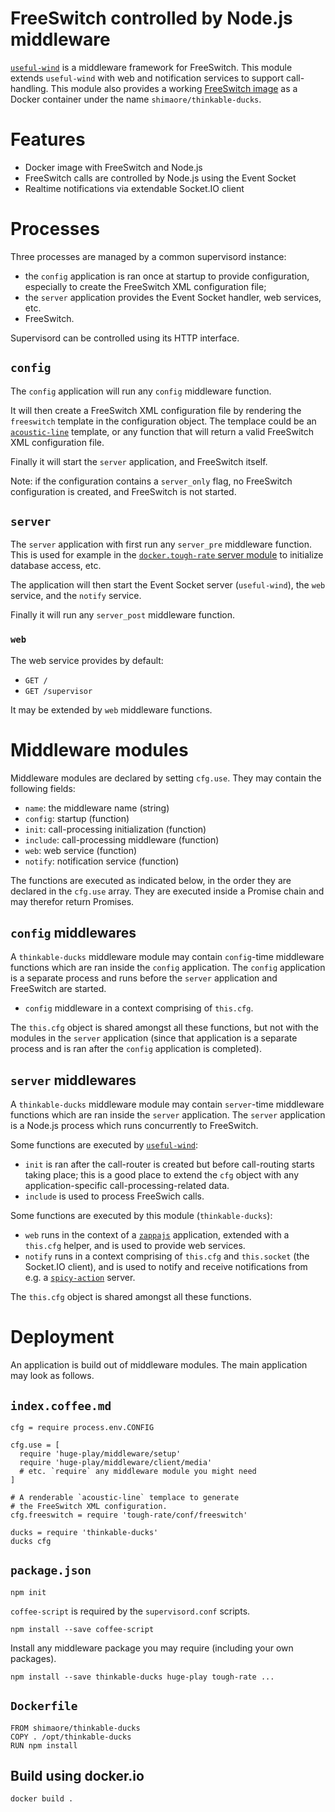 FreeSwitch controlled by Node.js middleware
===========================================

[`useful-wind`](https://github.com/shimaore/useful-wind) is a middleware framework for FreeSwitch.
This module extends `useful-wind` with web and notification services to support call-handling.
This module also provides a working [FreeSwitch image](https://registry.hub.docker.com/u/shimaore/thinkable-ducks/) as a Docker container under the name `shimaore/thinkable-ducks`.

Features
========

* Docker image with FreeSwitch and Node.js
* FreeSwitch calls are controlled by Node.js using the Event Socket
* Realtime notifications via extendable Socket.IO client

Processes
=========

Three processes are managed by a common supervisord instance:

* the `config` application is ran once at startup to provide configuration, especially to create the FreeSwitch XML configuration file;
* the `server` application provides the Event Socket handler, web services, etc.
* FreeSwitch.

Supervisord can be controlled using its HTTP interface.

`config`
--------

The `config` application will run any `config` middleware function.

It will then create a FreeSwitch XML configuration file by rendering the `freeswitch` template in the configuration object. The templace could be an [`acoustic-line`](https://github.com/shimaore/acoustic-line) template, or any function that will return a valid FreeSwitch XML configuration file.

Finally it will start the `server` application, and FreeSwitch itself.

Note: if the configuration contains a `server_only` flag, no FreeSwitch configuration is created, and FreeSwitch is not started.

`server`
--------

The `server` application with first run any `server_pre` middleware function. This is used for example in the [`docker.tough-rate` server module](https://github.com/shimaore/docker.tough-rate/blob/master/middleware/server.coffee.md) to initialize database access, etc.

The application will then start the Event Socket server (`useful-wind`), the `web` service, and the `notify` service.

Finally it will run any `server_post` middleware function.

### `web`

The web service provides by default:

* `GET /`
* `GET /supervisor`

It may be extended by `web` middleware functions.

Middleware modules
==================

Middleware modules are declared by setting `cfg.use`. They may contain the following fields:

* `name`: the middleware name (string)
* `config`: startup (function)
* `init`: call-processing initialization (function)
* `include`: call-processing middleware (function)
* `web`: web service (function)
* `notify`: notification service (function)

The functions are executed as indicated below, in the order they are declared in the `cfg.use` array.
They are executed inside a Promise chain and may therefor return Promises.

`config` middlewares
--------------------

A `thinkable-ducks` middleware module may contain `config`-time middleware functions which are ran inside the `config` application. The `config` application is a separate process and runs before the `server` application and FreeSwitch are started.

* `config` middleware in a context comprising of `this.cfg`.

The `this.cfg` object is shared amongst all these functions, but not with the modules in the `server` application (since that application is a separate process and is ran after the `config` application is completed).

`server` middlewares
--------------------

A `thinkable-ducks` middleware module may contain `server`-time middleware functions which are ran inside the `server` application. The `server` application is a Node.js process which runs concurrently to FreeSwitch.

Some functions are executed by [`useful-wind`](https://github.com/shimaore/useful-wind):

* `init` is ran after the call-router is created but before call-routing starts taking place; this is a good place to extend the `cfg` object with any application-specific call-processing-related data.
* `include` is used to process FreeSwich calls.

Some functions are executed by this module (`thinkable-ducks`):

* `web` runs in the context of a [`zappajs`](https://github.com/zappajs/zappajs) application, extended with a `this.cfg` helper, and is used to provide web services.
* `notify` runs in a context comprising of `this.cfg` and `this.socket` (the Socket.IO client), and is used to notify and receive notifications from e.g. a [`spicy-action`](https://github.com/shimaore/spicy-action) server.

The `this.cfg` object is shared amongst all these functions.

Deployment
==========

An application is build out of middleware modules. The main application may look as follows.

`index.coffee.md`
-----------------

    cfg = require process.env.CONFIG

    cfg.use = [
      require 'huge-play/middleware/setup'
      require 'huge-play/middleware/client/media'
      # etc. `require` any middleware module you might need
    ]

    # A renderable `acoustic-line` templace to generate
    # the FreeSwitch XML configuration.
    cfg.freeswitch = require 'tough-rate/conf/freeswitch'

    ducks = require 'thinkable-ducks'
    ducks cfg

`package.json`
--------------

    npm init

`coffee-script` is required by the `supervisord.conf` scripts.

    npm install --save coffee-script

Install any middleware package you may require (including your own packages).

    npm install --save thinkable-ducks huge-play tough-rate ...

`Dockerfile`
------------

    FROM shimaore/thinkable-ducks
    COPY . /opt/thinkable-ducks
    RUN npm install

Build using docker.io
---------------------

    docker build .

